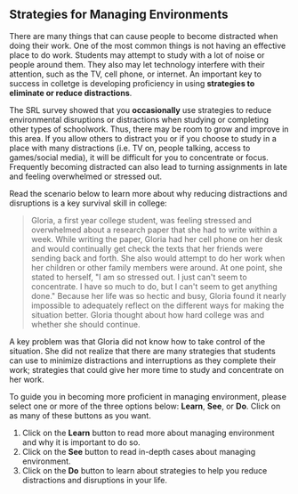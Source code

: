 ## Strategies for Managing Environments

There are many things that can cause people to become distracted when doing their work. One of the most common things is not having an effective place to do work. Students may attempt to study with a lot of noise or people around them. They also may let technology interfere with their attention, such as the TV, cell phone, or internet. An important key to success in colletge is developing proficiency in using **strategies to eliminate or reduce distractions**.

The SRL survey showed that you **occasionally** use strategies to reduce environmental disruptions or distractions when studying or completing other types of schoolwork. Thus, there may be room to grow and improve in this area. If you allow others to distract you or if you choose to study in a place with many distractions (i.e. TV on, people talking, access to games/social media), it will be difficult for you to concentrate or focus. Frequently becoming distracted can also lead to turning assignments in late and feeling overwhelmed or stressed out. 

Read the scenario below to learn more about why reducing distractions and disruptions is a key survival skill in college:

> Gloria, a first year college student, was feeling stressed and overwhelmed about a research paper that she had to write within a week. While writing the paper, Gloria had her cell phone on her desk and would continually get check the texts that her friends were sending back and forth. She also would attempt to do her work when her children or other family members were around. At one point, she stated to herself, "I am so stressed out. I just can't seem to concentrate. I have so much to do, but I can't seem to get anything done." Because her life was so hectic and busy, Gloria found it nearly impossible to adequately reflect on the different ways for making the situation better. Gloria thought about how hard college was and whether she should continue. 

A key problem was that Gloria did not know how to take control of the situation. She did not realize that there are many strategies that students can use to minimize distractions and interruptions as they complete their work; strategies that could give her more time to study and concentrate on her work.

To guide you in becoming more proficient in managing environment, please select one or more of the three options below: **Learn**, **See**, or **Do**. Click on as many of these buttons as you want. 

1. Click on the **Learn** button to read more about managing environment and why it is important to do so.
2. Click on the **See** button to read in-depth cases about managing environment.
3. Click on the **Do** button to learn about strategies to help you reduce distractions and disruptions in your life.
